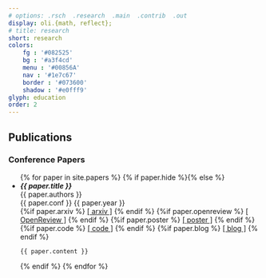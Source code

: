```yaml
---
# options: .rsch  .research  .main  .contrib  .out
display: oli.{math, reflect};
# title: research
short: research
colors: 
    fg : '#082525'
    bg : '#a3f4cd'
    menu : '#00856A'
    nav : '#1e7c67'
    border : '#073600'
    shadow : '#e0fff9'
glyph: education
order: 2
---
```


<h2> Publications </h2>

<h3> Conference Papers </h3>
<ul class='paperlist'>
{% for paper in site.papers %}
{% if paper.hide %}{% else %}
<li>
    <!-- <b>{{paper.title}}</b><br/> -->
    <b><i> {{ paper.title }} </i></b>
    <br/>
    {{ paper.authors }}
    <br/>
    {{ paper.conf }} {{ paper.year }}
    <br/>
    {%if paper.arxiv %}  <a href="{{paper.arxiv}}">[ arxiv ]</a>   {% endif %}
    {%if paper.openreview %}  <a href="{{paper.openreview}}">[ OpenReview ]</a>   {% endif %}
    {%if paper.poster %}  <a href="{{paper.poster}}">[ poster ]</a>   {% endif %}
    {%if paper.code %}  <a href="{{paper.code}}">[ code ]</a>   {% endif %}
    {%if paper.blog %}  <a href="{{paper.blog}}">[ blog ]</a>   {% endif %}
    <br>

    {{ paper.content }} 
</li>
{% endif %}
{% endfor %}
</ul>

